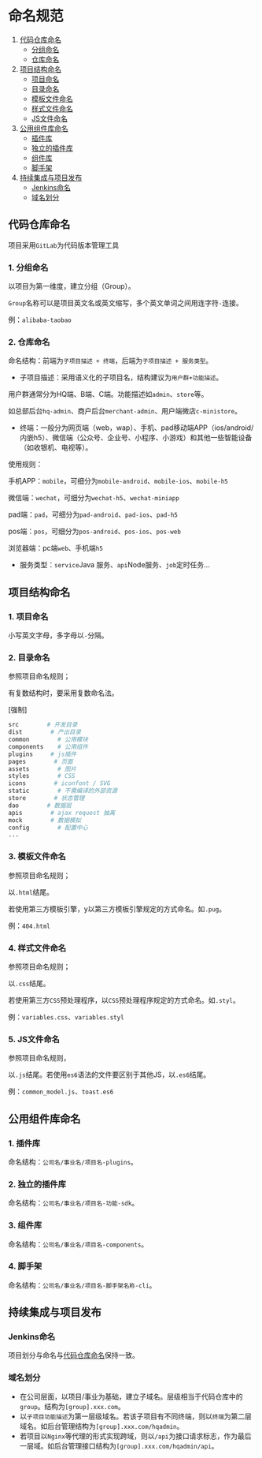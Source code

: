 # 命名规范

1. [代码仓库命名](ming-ming-gui-fan.md#代码仓库命名)
   * [分组命名](ming-ming-gui-fan.md#1-分组命名)
   * [仓库命名](ming-ming-gui-fan.md#2-仓库命名)
2. [项目结构命名](ming-ming-gui-fan.md#项目结构命名)
   * [项目命名](ming-ming-gui-fan.md#1-项目命名)
   * [目录命名](ming-ming-gui-fan.md#2-目录命名)
   * [模板文件命名](ming-ming-gui-fan.md#3-模板文件命名)
   * [样式文件命名](ming-ming-gui-fan.md#4-样式文件命名)
   * [JS文件命名](ming-ming-gui-fan.md#5-JS文件命名)
3. [公用组件库命名](ming-ming-gui-fan.md#公用组件库命名)
   * [插件库](ming-ming-gui-fan.md#1-插件库)
   * [独立的插件库](ming-ming-gui-fan.md#2-独立的插件库)
   * [组件库](ming-ming-gui-fan.md#3-组件库)
   * [脚手架](ming-ming-gui-fan.md#4-脚手架)
4. [持续集成与项目发布](ming-ming-gui-fan.md#持续集成与项目发布)
   * [Jenkins命名](ming-ming-gui-fan.md#Jenkins命名)
   * [域名划分](ming-ming-gui-fan.md#域名划分)

## 代码仓库命名

项目采用`GitLab`为代码版本管理工具

### 1. 分组命名

以项目为第一维度，建立分组（Group）。

`Group`名称可以是项目英文名或英文缩写，多个英文单词之间用连字符`-`连接。

例：`alibaba-taobao`

### 2. 仓库命名

命名结构：前端为`子项目描述 + 终端`，后端为`子项目描述 + 服务类型`。

* 子项目描述：采用语义化的子项目名，结构建议为`用户群+功能描述`。

用户群通常分为HQ端、B端、C端。功能描述如`admin`、`store`等。

如总部后台`hq-admin`、商户后台`merchant-admin`、用户端微店`c-ministore`。

* 终端：一般分为网页端（web，wap）、手机、pad移动端APP（ios/android/内嵌h5）、微信端（公众号、企业号、小程序、小游戏）和其他一些智能设备（如收银机、电视等）。

使用规则：

手机APP：`mobile`，可细分为`mobile-android`、`mobile-ios`、`mobile-h5`

微信端：`wechat`，可细分为`wechat-h5`、`wechat-miniapp`

pad端：`pad`，可细分为`pad-android`、`pad-ios`、`pad-h5`

pos端：`pos`，可细分为`pos-android`、`pos-ios`、`pos-web`

浏览器端：pc端`web`、手机端`h5`

* 服务类型：`service`Java 服务、`api`Node服务、`job`定时任务...

## 项目结构命名

### 1. 项目命名

小写英文字母，多字母以`-`分隔。

### 2. 目录命名

参照项目命名规则；

有复数结构时，要采用复数命名法。

\[强制\]

```bash
src        # 开发目录
dist        # 产出目录
common        # 公用模块
components    # 公用组件
plugins     # js插件
pages        # 页面
assets        # 图片
styles        # CSS
icons        # iconfont / SVG
static        # 不需编译的外部资源
store        # 状态管理
dao        # 数据层
apis        # ajax request 抽离
mock        # 数据模拟
config        # 配置中心
...
```

### 3. 模板文件命名

参照项目命名规则；

以`.html`结尾。

若使用第三方模板引擎，y以第三方模板引擎规定的方式命名。如`.pug`。

例：`404.html`

### 4. 样式文件命名

参照项目命名规则；

以`.css`结尾。

若使用第三方`CSS`预处理程序，以`CSS`预处理程序规定的方式命名。如`.styl`。

例：`variables.css`、`variables.styl`

### 5. JS文件命名

参照项目命名规则，

以`.js`结尾。若使用`es6`语法的文件要区别于其他JS，以`.es6`结尾。

例：`common_model.js`、`toast.es6`

## 公用组件库命名

### 1. 插件库

命名结构：`公司名/事业名/项目名-plugins`。

### 2. 独立的插件库

命名结构：`公司名/事业名/项目名-功能-sdk`。

### 3. 组件库

命名结构：`公司名/事业名/项目名-components`。

### 4. 脚手架

命名结构：`公司名/事业名/项目名-脚手架名称-cli`。

## 持续集成与项目发布

### Jenkins命名

项目划分与命名与[代码仓库命名](ming-ming-gui-fan.md#代码仓库命名)保持一致。

### 域名划分

* 在公司层面，以项目/事业为基础，建立子域名。层级相当于代码仓库中的`group`。结构为`[group].xxx.com`。
* 以`子项目功能描述`为第一层级域名。若该子项目有不同终端，则以`终端`为第二层域名。如后台管理结构为`[group].xxx.com/hqadmin`。
* 若项目以`Nginx`等代理的形式实现跨域，则以`/api`为接口请求标志，作为最后一层域。如后台管理接口结构为`[group].xxx.com/hqadmin/api`。

